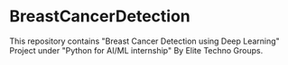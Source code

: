 # BreastCancerDetection
This repository contains "Breast Cancer Detection using Deep Learning" Project under "Python for AI/ML internship" By Elite Techno Groups.
 
